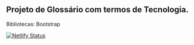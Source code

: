 Projeto de Glossário com termos de Tecnologia.
-
Bibliotecas:
Bootstrap

[![Netlify Status](https://api.netlify.com/api/v1/badges/d22f5b31-fe51-4cc8-9c15-14d2e5f0fa98/deploy-status)](https://app.netlify.com/sites/glossarioti/deploys)
